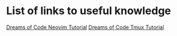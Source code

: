 # List of links to useful knowledge

[Dreams of Code Neovim Tutorial](https://www.youtube.com/watch?v=Mtgo-nP_r8Y)
[Dreams of Code Tmux Tutorial](https://www.youtube.com/watch?v=DzNmUNvnB04)
